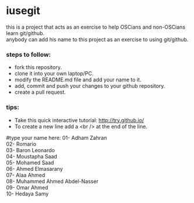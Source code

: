 # iusegit

this is a project that acts as an exercise to help OSCians and non-OSCians learn git/github.<br/>
anybody can add his name to this project as an exercise to using git/github.<br/>

### steps to follow:
* fork this repository.
* clone it into your own laptop/PC.
* modify the README.md file and add your name to it.
* add, commit and push your changes to your github repository.
* create a pull request.

### tips:

* Take this quick interactive tutorial: http://try.github.io/
* To create a new line add a \<br /\> at the end of the line.

#type your name here:
01- Adham Zahran<br/>
02- Romario<br/>
03- Baron Leonardo<br/>
04- Moustapha Saad <br/>
05- Mohamed Saad<br/>
06- Ahmed Elmasarany <br/>
07- Alaa Ahmed <br/>
08- Muhammed Ahmed Abdel-Nasser <br/>
09- Omar Ahmed<br/>
10- Hedaya Samy<br/>
